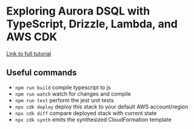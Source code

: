 # Exploring Aurora DSQL with TypeScript, Drizzle, Lambda, and AWS CDK

[Link to full tutorial](https://dev.to/stevendsanders/exploring-aurora-dsql-with-typescript-drizzle-lambda-and-aws-cdk-24f2)

## Useful commands

- `npm run build` compile typescript to js
- `npm run watch` watch for changes and compile
- `npm run test` perform the jest unit tests
- `npx cdk deploy` deploy this stack to your default AWS account/region
- `npx cdk diff` compare deployed stack with current state
- `npx cdk synth` emits the synthesized CloudFormation template
